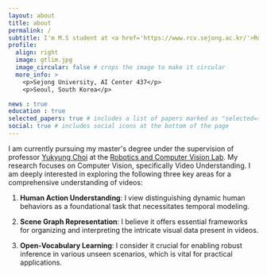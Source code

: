 ```yaml
---
layout: about
title: about
permalink: /
subtitle: I'm M.S student at <a href='https://www.rcv.sejong.ac.kr/'>Robotics and Computer Vision Lab</a>. at <a href='http://www.sejong.ac.kr/'>Sejong University</a>.
profile:
  align: right
  image: gtlim.jpg
  image_circular: false # crops the image to make it circular
  more_info: >
    <p>Sejong University, AI Center 437</p>
    <p>Seoul, South Korea</p>

news : true
education : true
selected_papers: true # includes a list of papers marked as "selected={true}"
social: true # includes social icons at the bottom of the page
---
```


I am currently pursuing my master's degree under the supervision of professor [Yukyung Choi](https://scholar.google.com/citations?user=vMrPtrAAAAAJ&hl=en) at the [Robotics and Computer Vision Lab](https://www.rcv.sejong.ac.kr/home). My research focuses on Computer Vision, specifically Video Understanding. I am deeply interested in exploring the following three key areas for a comprehensive understanding of videos:

1. **Human Action Understanding**: I view distinguishing dynamic human behaviors as a foundational task that necessitates temporal modeling.
   
2. **Scene Graph Representation**: I believe it offers essential frameworks for organizing and interpreting the intricate visual data present in videos.

3. **Open-Vocabulary Learning**: I consider it crucial for enabling robust inference in various unseen scenarios, which is vital for practical applications.
